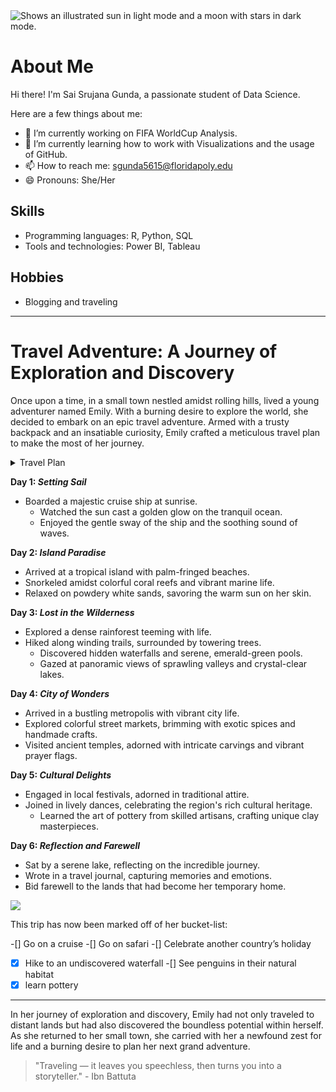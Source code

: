 <picture>
  <source media="(prefers-color-scheme: dark)" srcset="https://user-images.githubusercontent.com/25423296/163456776-7f95b81a-f1ed-45f7-b7ab-8fa810d529fa.png">
  <source media="(prefers-color-scheme: light)" srcset="https://user-images.githubusercontent.com/25423296/163456779-a8556205-d0a5-45e2-ac17-42d089e3c3f8.png">
  <img alt="Shows an illustrated sun in light mode and a moon with stars in dark mode." src="https://user-images.githubusercontent.com/25423296/163456779-a8556205-d0a5-45e2-ac17-42d089e3c3f8.png">
</picture>

# About Me

Hi there! I'm Sai Srujana Gunda, a passionate student of Data Science. 

Here are a few things about me:

- 🔭 I’m currently working on FIFA WorldCup Analysis.
- 🌱 I’m currently learning how to work with Visualizations and the usage of GitHub.
- 📫 How to reach me: sgunda5615@floridapoly.edu
- 😄 Pronouns: She/Her

## Skills

- Programming languages: R, Python, SQL
- Tools and technologies: Power BI, Tableau

## Hobbies

- Blogging and traveling

-----

# Travel Adventure: A Journey of Exploration and Discovery

Once upon a time, in a small town nestled amidst rolling hills, lived a young adventurer named Emily. With a burning desire to explore the world, she decided to embark on an epic travel adventure. Armed with a trusty backpack and an insatiable curiosity, Emily crafted a meticulous travel plan to make the most of her journey.

<details> 
	<summary> 
Travel Plan </summary>

| Day  | Plan                   |
|-----:|------------------------|
|     1| Setting Sail 		|
|     2| Island Paradise     	|
|     3| Lost in the Wilderness |
|     4| City of Wonders 	|
|     5| Cultural Delights 	|
|     6| Reflection and Farewell| 
	
</details>

**Day 1: _Setting Sail_**
+ Boarded a majestic cruise ship at sunrise.
  + Watched the sun cast a golden glow on the tranquil ocean.
  + Enjoyed the gentle sway of the ship and the soothing sound of waves.

**Day 2: _Island Paradise_**
- Arrived at a tropical island with palm-fringed beaches.
- Snorkeled amidst colorful coral reefs and vibrant marine life.
- Relaxed on powdery white sands, savoring the warm sun on her skin.

**Day 3: _Lost in the Wilderness_**
+ Explored a dense rainforest teeming with life.
+ Hiked along winding trails, surrounded by towering trees.
  - Discovered hidden waterfalls and serene, emerald-green pools.
  - Gazed at panoramic views of sprawling valleys and crystal-clear lakes.

**Day 4: _City of Wonders_**
+ Arrived in a bustling metropolis with vibrant city life.
+ Explored colorful street markets, brimming with exotic spices and handmade crafts.
+ Visited ancient temples, adorned with intricate carvings and vibrant prayer flags.

**Day 5: _Cultural Delights_**
+ Engaged in local festivals, adorned in traditional attire.
+ Joined in lively dances, celebrating the region's rich cultural heritage.
  - Learned the art of pottery from skilled artisans, crafting unique clay masterpieces.

**Day 6: _Reflection and Farewell_**
+ Sat by a serene lake, reflecting on the incredible journey.
+ Wrote in a travel journal, capturing memories and emotions.
+ Bid farewell to the lands that had become her temporary home.

![ ](https://th.bing.com/th/id/OIP.MGuH4jgxqHGXkEBSIsnhLAHaFP?w=248&h=180&c=7&r=0&o=5&dpr=1.5&pid=1.7)


This trip has now been marked off of her bucket-list:

-[] Go on a cruise
-[] Go on safari
-[] Celebrate another country’s holiday
-[x] Hike to an undiscovered waterfall
-[] See penguins in their natural habitat
-[x] learn pottery

----

In her journey of exploration and discovery, Emily had not only traveled to distant lands but had also discovered the boundless potential within herself. As she returned to her small town, she carried with her a newfound zest for life and a burning desire to plan her next grand adventure.

>"Traveling — it leaves you speechless, then turns you into a storyteller." - Ibn Battuta


<!-- The above story is a combination of some fiction and actual life experiences -->



